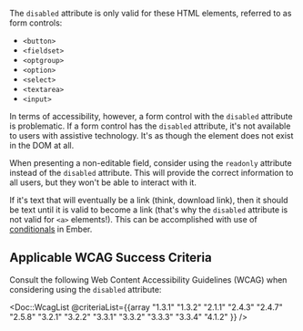 The `disabled` attribute is only valid for these HTML elements, referred to as form controls:

- `<button>`
- `<fieldset>`
- `<optgroup>`
- `<option>`
- `<select>`
- `<textarea>`
- `<input>`

In terms of accessibility, however, a form control with the `disabled` attribute is problematic. If a form control has the `disabled` attribute, it's not available to users with assistive technology. It's as though the element does not exist in the DOM at all.

When presenting a non-editable field, consider using the `readonly` attribute instead of the `disabled` attribute. This will provide the correct information to all users, but they won't be able to interact with it.

If it's text that will eventually be a link (think, download link), then it should be text until it is valid to become a link (that's why the `disabled` attribute is not valid for `<a>` elements!). This can be accomplished with use of [conditionals](https://guides.emberjs.com/release/components/conditional-content/) in Ember.

## Applicable WCAG Success Criteria

Consult the following Web Content Accessibility Guidelines (WCAG) when considering using the `disabled` attribute:

<Doc::WcagList @criteriaList={{array "1.3.1" "1.3.2" "2.1.1" "2.4.3" "2.4.7" "2.5.8" "3.2.1" "3.2.2" "3.3.1" "3.3.2" "3.3.3" "3.3.4" "4.1.2" }} />
